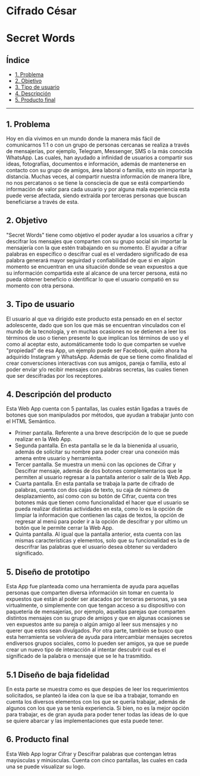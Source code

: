 # Cifrado César
# Secret Words

## Índice

* [1. Problema](#1-problema)
* [2. Objetivo](#2-objetivo)
* [3. Tipo de usuario](#2-Tipo-de-usuario)
* [4. Descripción](#4-descripción)
* [5. Producto final](#5-prducto-final)

***

## 1. Problema
Hoy en día vivimos en un mundo donde la manera más fácil de comunicarnos 1:1 o con un grupo de personas cercanas se realiza a través de mensajerías, por ejemplo, Telegram, Messenger, SMS o la más conocida WhatsApp. Las cuales, han ayudado a infinidad de usuarios a compartir sus ideas, fotografías, documentos e información, además de mantenerse en contacto con su grupo de amigos, área laboral o familia, esto sin importar la distancia. Muchas veces, al compartir nuestra información de manera libre, no nos percatanos o se tiene la consciecia de que se está compartiendo información de valor para cada usuario y por alguna mala experiencia esta puede verse afectada, siendo extraída por terceras personas que buscan beneficiarse a través de esta.

## 2. Objetivo
"Secret Words" tiene como objetivo el poder ayudar a los usuarios a cifrar y descifrar los mensajes que comparten con su grupo social sin importar la mensajería con la que estén trabajando en su momento. El ayudar a cifrar palabras en específico o descifrar cual es el verdadero significado de esa palabra generará mayor seguirdad y confiabilidad de que si en algún momento se encuentran en una situación donde se vean expuestos a que su información compartida este al alcance de una tercer persona, está no pueda obtener beneficio o identificar lo que el usuario compatió en su momento con otra persona.

## 3. Tipo de usuario
El usuario al que va dirigido este producto esta pensado en en el sector adolescente, dado que son los que más se encuentran vinculados con el mundo de la tecnología, y en muchas ocasiones no se detienen a leer los términos de uso o tienen presente lo que implican los términos de uso y el como al aceptar esto, automáticamente todo lo que comparten se vuelve "propiedad" de esa App, un ejemplo puede ser Facebook, quién ahora ha adquirido Instagram y WhatsApp. Además de que se tiene como finalidad el crear conversciones interactivas con sus amigos, pareja o familia, esto al poder envíar y/o recibir mensajes con palabras secretas, las cuales tienen que ser descifradas por los receptores. 

## 4. Descripción del producto
Esta Web App cuenta con 5 pantallas, las cuales están ligadas a través de botones que son manipulados por métodos, que ayudan a trabajar junto con el HTML Semántico.
 - Primer pantalla. Referente a una breve descripción de lo que se puede realizar en la Web App.
 - Segunda pantalla. En esta pantalla se le da la bienenida al usuario, además de solicitar su nombre para poder crear una conexión más amena entre usuario y herramienta.
 - Tercer pantalla. Se muestra un menú con las opciones de Cifrar y Descifrar mensaje, además de dos botones complementarios que le permiten al usuario regresar a la pantalla anterior o salir de la Web App.
 - Cuarta pantalla. En esta pantalla se trabaja la parte de cifrado de palabras, cuenta con dos cajas de texto, su caja de número de desplazamiento, así como con su botón de Cifrar, cuenta con tres botones más que tienen como funcionalidad el hacer que el usuario se pueda realizar distintas actividades en esta, como lo es la opción de limpiar la información que contienen las cajas de textos, la opción de regresar al menú para poder ir a la opción de descifrar y por ultimo un botón que le permite cerrar la Web App.
 - Quinta pantalla. Al igual que la pantalla anterior, esta cuenta con las mismas características y elementos, solo que su funcionalidad es la de descrifrar las palabras que el usuario desea obtener su verdadero significado.

## 5. Diseño de prototipo
Esta App fue planteada como una herramienta de ayuda para aquellas personas que comparten diversa información sin tomar en cuenta lo expuestos que están al poder ser atacados por terceras personas, ya sea virtualmente, o simplemente con que tengan acceso a su dispositivo con paquetería de mensajerías, por ejemplo, aquellas parejas que comparten distintos mensajes con su grupo de amigos y que en algunas ocasiones se ven expuestos ante su pareja o algún amigo al leer sus mensajes y no querer que estos sean divulgados. Por otra parte, también se busco que esta herramienta se volviera de ayuda para intercambiar mensajes secretos endiversos grupos sociales, como lo pueden ser amigos, ya que se puede crear un nuevo tipo de interacción al intentar descubrir cual es el significado de la palabra o mensaje que se le ha trasmitido.

## 5.1 Diseño de baja fidelidad
En esta parte se muestra como es que despúes de leer los requerimientos solicitados, se planteó la idea con la que se iba a trabajar, tomando en cuenta los diversos elementos con los que se quería trabajar, además de algunos con los que ya se tenía experiencia. Si bien, no es la mejor opción para trabajar, es de gran ayuda para poder tener todas las ideas de lo que se quiere abarcar y las implementaciones que esta puede tener.

## 6. Producto final
Esta Web App lograr Cifrar y Descifrar palabras que contengan letras mayúsculas y minúsculas. Cuenta con cinco pantallas, las cuales en cada una se puede visualizar su logo. 
